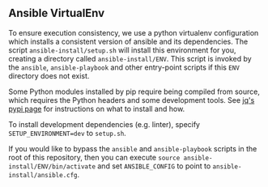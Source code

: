 ## Ansible VirtualEnv

To ensure execution consistency, we use a python virtualenv configuration which installs a consistent version of ansible and its dependencies. The script `ansible-install/setup.sh` will install this environment for you, creating a directory called `ansible-install/ENV`. This script is invoked by the `ansible`, `ansible-playbook` and other entry-point scripts if this `ENV` directory does not exist.

Some Python modules installed by pip require being compiled from source, which requires the Python headers and some development tools. See [jq's pypi page](https://pypi.python.org/pypi/jq) for instructions on what to install and how.

To install development dependencies (e.g. linter), specify `SETUP_ENVIRONMENT=dev` to `setup.sh`.

If you would like to bypass the `ansible` and `ansible-playbook` scripts in the root of this repository, then you can execute `source ansible-install/ENV/bin/activate` and set `ANSIBLE_CONFIG` to point to `ansible-install/ansible.cfg`.
